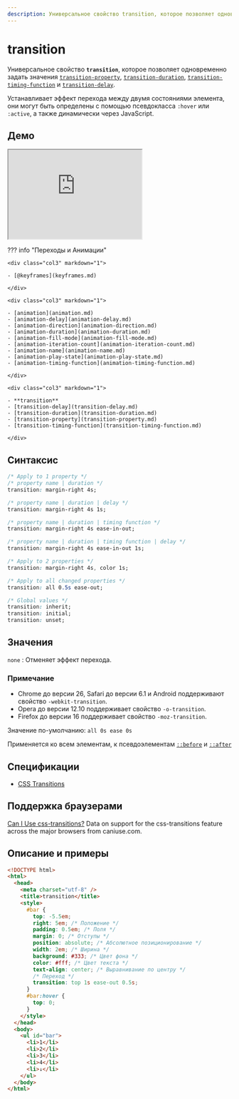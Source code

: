 ```yaml
---
description: Универсальное свойство transition, которое позволяет одновременно задать значения transition-property, transition-duration, transition-timing-function и transition-delay
---
```


# transition

Универсальное свойство **`transition`**, которое позволяет одновременно задать значения [`transition-property`](transition-property.md), [`transition-duration`](transition-duration.md), [`transition-timing-function`](transition-timing-function.md) и [`transition-delay`](transition-delay.md).

Устанавливает эффект перехода между двумя состояниями элемента, они могут быть определены с помощью псевдокласса `:hover` или `:active`, а также динамически через JavaScript.

## Демо

<iframe class="interactive is-default-height" height="200" src="https://interactive-examples.mdn.mozilla.net/pages/css/transition.html" title="MDN Web Docs Interactive Example" loading="lazy" data-readystate="complete"></iframe>

??? info "Переходы и Анимации"

    <div class="col3" markdown="1">

    - [@keyframes](keyframes.md)

    </div>

    <div class="col3" markdown="1">

    - [animation](animation.md)
    - [animation-delay](animation-delay.md)
    - [animation-direction](animation-direction.md)
    - [animation-duration](animation-duration.md)
    - [animation-fill-mode](animation-fill-mode.md)
    - [animation-iteration-count](animation-iteration-count.md)
    - [animation-name](animation-name.md)
    - [animation-play-state](animation-play-state.md)
    - [animation-timing-function](animation-timing-function.md)

    </div>

    <div class="col3" markdown="1">

    - **transition**
    - [transition-delay](transition-delay.md)
    - [transition-duration](transition-duration.md)
    - [transition-property](transition-property.md)
    - [transition-timing-function](transition-timing-function.md)

    </div>

## Синтаксис

```css
/* Apply to 1 property */
/* property name | duration */
transition: margin-right 4s;

/* property name | duration | delay */
transition: margin-right 4s 1s;

/* property name | duration | timing function */
transition: margin-right 4s ease-in-out;

/* property name | duration | timing function | delay */
transition: margin-right 4s ease-in-out 1s;

/* Apply to 2 properties */
transition: margin-right 4s, color 1s;

/* Apply to all changed properties */
transition: all 0.5s ease-out;

/* Global values */
transition: inherit;
transition: initial;
transition: unset;
```

## Значения

`none`
: Отменяет эффект перехода.

### Примечание

- Chrome до версии 26, Safari до версии 6.1 и Android поддерживают свойство `-webkit-transition`.
- Opera до версии 12.10 поддерживает свойство `-o-transition`.
- Firefox до версии 16 поддерживает свойство `-moz-transition`.

Значение по-умолчанию: `all 0s ease 0s`

Применяется ко всем элементам, к псевдоэлементам [`::before`](before.md) и [`::after`](after.md)

## Спецификации

- [CSS Transitions](http://dev.w3.org/csswg/css-transitions/#transition)

## Поддержка браузерами

<p class="ciu_embed" data-feature="css-transitions" data-periods="future_1,current,past_1,past_2">
  <a href="http://caniuse.com/#feat=css-transitions">Can I Use css-transitions?</a> Data on support for the css-transitions feature across the major browsers from caniuse.com.
</p>

## Описание и примеры

```html
<!DOCTYPE html>
<html>
  <head>
    <meta charset="utf-8" />
    <title>transition</title>
    <style>
      #bar {
        top: -5.5em;
        right: 5em; /* Положение */
        padding: 0.5em; /* Поля */
        margin: 0; /* Отступы */
        position: absolute; /* Абсолютное позиционирование */
        width: 2em; /* Ширина */
        background: #333; /* Цвет фона */
        color: #fff; /* Цвет текста */
        text-align: center; /* Выравнивание по центру */
        /* Переход */
        transition: top 1s ease-out 0.5s;
      }
      #bar:hover {
        top: 0;
      }
    </style>
  </head>
  <body>
    <ul id="bar">
      <li>1</li>
      <li>2</li>
      <li>3</li>
      <li>4</li>
      <li>↓</li>
    </ul>
  </body>
</html>
```
